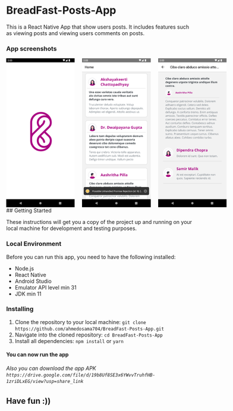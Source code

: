 # BreadFast-Posts-App
This is a React Native App that show users posts. It includes features such as viewing posts and viewing users comments on posts.

### App screenshots  
<div style="display:flex; gap:20px">
<img src="/repoScreenshots/splash_screen.png"  height="400" />
<img src="/repoScreenshots/home_screen.png"  height="400" />
<img src="/repoScreenshots/postDetails_screen.png"  height="400" />
 </div>
## Getting Started

These instructions will get you a copy of the project up and running on your local machine for development and testing purposes. 

### Local Environment 

Before you can run this app, you need to have the following installed: 
* Node.js
* React Native
* Android Studio 
* Emulator API level min 31
* JDK min 11


### Installing 
1. Clone the repository to your local machine: `git clone https://github.com/ahmedosama704/BreadFast-Posts-App.git` 
2. Navigate into the cloned repository: `cd BreadFast-Posts-App` 
3. Install all dependencies: `npm install` or `yarn` 

#### You can now run the app

###### Also you can download the app APK `https://drive.google.com/file/d/19b8Uf8SE3x6YWvvTruhfHB-1zriDLxEG/view?usp=share_link`

## Have fun :)) 

